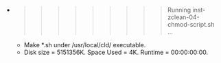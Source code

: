 * >>>>>>>>> Running inst-zclean-04-chmod-script.sh ...
  * Make *.sh under /usr/local/cld/ executable.
  * Disk size = 5151356K. Space Used = 4K. Runtime = 00:00:00:00.
